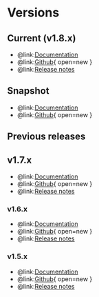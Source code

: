 # Versions

## Current (v1.8.x)
- @link:[Documentation](https://bluebrainnexus.io/docs/)
- @link:[Github](https://github.com/BlueBrain/nexus/tree/v1.8.x){ open=new }
- @link:[Release notes](https://bluebrainnexus.io/docs/releases/v1.8-release-notes.html)

## Snapshot
- @link:[Documentation](https://bluebrainnexus.io/snapshot/docs/)
- @link:[Github](https://github.com/BlueBrain/nexus){ open=new }

## Previous releases

## v1.7.x
- @link:[Documentation](https://bluebrainnexus.io/docs/)
- @link:[Github](https://github.com/BlueBrain/nexus/tree/v1.7.x){ open=new }
- @link:[Release notes](https://bluebrainnexus.io/docs/releases/v1.7-release-notes.html)

### v1.6.x
- @link:[Documentation](https://bluebrainnexus.io/v1.6.x/docs/)
- @link:[Github](https://github.com/BlueBrain/nexus/tree/v1.6.x){ open=new }
- @link:[Release notes](https://bluebrainnexus.io/docs/releases/v1.6-release-notes.html)

### v1.5.x
- @link:[Documentation](https://bluebrainnexus.io/v1.5.x/docs/)
- @link:[Github](https://github.com/BlueBrain/nexus/tree/v1.5.x){ open=new }
- @link:[Release notes](https://bluebrainnexus.io/docs/releases/v1.5-release-notes.html)

